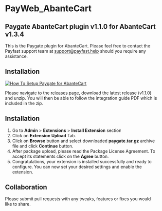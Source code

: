 # PayWeb_AbanteCart
## Paygate AbanteCart plugin v1.1.0 for AbanteCart v1.3.4

This is the Paygate plugin for AbanteCart. Please feel free to contact the Payfast support team at
support@payfast.help should you require any assistance.

## Installation
[![How To Setup Paygate for AbanteCart](https://appinlet.com/wp-content/uploads/2021/01/How-To-Setup-PayGate-PayWeb-for-AbanteCart.jpg)](https://www.youtube.com/watch?v=FP9nVXg1HLo "How To Setup PayGate PayWeb for AbanteCart")

Please navigate to the [releases page](https://github.com/Paygate/PayWeb_AbanteCart/releases), download the latest release (v1.1.0) and unzip. You will then be able to follow the integration guide PDF which is included in the zip.

## Installation
1. Go to **Admin** > **Extensions** > **Install Extension** section
2. Click on **Extension Upload** Tab.
3. Click on **Browse** button and select downloaded **paygate.tar.gz** archive file and click **Continue** button.
4. After package upload, please read the Package License Agreement. To accept its statements click on the **Agree** button.
6. Congratulations, your extension is installed successfully and ready to configure. You can now set your desired settings and enable the extension.

## Collaboration

Please submit pull requests with any tweaks, features or fixes you would like to share.
